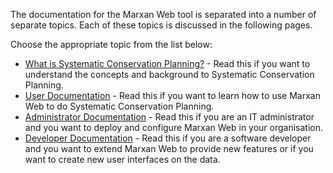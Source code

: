 The documentation for the Marxan Web tool is separated into a number of separate topics. Each of these topics is discussed in the following pages.  

Choose the appropriate topic from the list below:
* [What is Systematic Conservation Planning?](https://andrewcottam.github.io/marxan-web/documentation/docs_concepts.html) - Read this if you want to understand the concepts and background to Systematic Conservation Planning.
* [User Documentation](https://andrewcottam.github.io/marxan-web/documentation/docs_user.html) - Read this if you want to learn how to use Marxan Web to do Systematic Conservation Planning.
* [Administrator Documentation](https://andrewcottam.github.io/marxan-web/documentation/docs_admin.html) - Read this if you are an IT administrator and you want to deploy and configure Marxan Web in your organisation.
* [Developer Documentation](https://andrewcottam.github.io/marxan-web/documentation/docs_dev.html) - Read this if you are a software developer and you want to extend Marxan Web to provide new features or if you want to create new user interfaces on the data.
